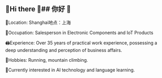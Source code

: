 ## 🥷Hi there 👋## 你好 👋


🌆Location: Shanghai地点：上海

👔Occupation: Salesperson in Electronic Components and IoT Products

🖨Experience: Over 35 years of practical work experience, possessing a deep understanding and perception of business affairs.

🎻Hobbies: Running, mountain climbing. 

🔌Currently interested in AI technology and language learning.
